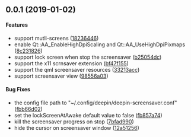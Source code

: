 <a name="0.0.1"></a>
## 0.0.1 (2019-01-02)


#### Features

*   support mutli-screens ([18236446](18236446))
*   enable Qt::AA_EnableHighDpiScaling and Qt::AA_UseHighDpiPixmaps ([8c231826](8c231826))
*   support lock screen when stop the screensaver ([b25054dc](b25054dc))
*   support the x11 scrnsaver extension ([bf47f155](bf47f155))
*   support the qml screensaver resources ([33213acc](33213acc))
*   support screensaver view ([98556a03](98556a03))

#### Bug Fixes

*   the config file path to "~/.config/deepin/deepin-screensaver.conf" ([fbb66d02](fbb66d02))
*   set the lockScreenAtAwake default value to false ([fb857a74](fb857a74))
*   kill the screensaver progress on stop ([7bfad990](7bfad990))
*   hide the cursor on screensaver window ([12a51256](12a51256))



